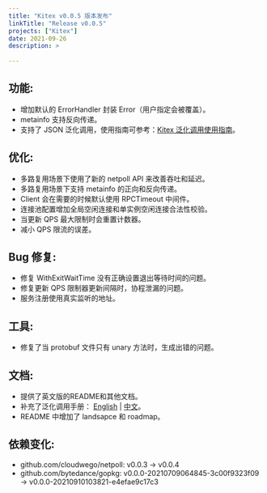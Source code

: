 ```yaml
---
title: "Kitex v0.0.5 版本发布"
linkTitle: "Release v0.0.5"
projects: ["Kitex"]
date: 2021-09-26
description: >
  
---
```


## 功能:

- 增加默认的 ErrorHandler 封装 Error（用户指定会被覆盖）。
- metainfo 支持反向传递。
- 支持了 JSON 泛化调用，使用指南可参考：[Kitex 泛化调用使用指南](/zh/docs/kitex/tutorials/advanced-feature/generic-call/)。

## 优化:

- 多路复用场景下使用了新的 netpoll API 来改善吞吐和延迟。
- 多路复用场景下支持 metainfo 的正向和反向传递。
- Client 会在需要的时候默认使用 RPCTimeout 中间件。
- 连接池配置增加全局空闲连接和单实例空闲连接合法性校验。
- 当更新 QPS 最大限制时会重置计数器。
- 减小 QPS 限流的误差。

## Bug 修复:

- 修复 WithExitWaitTime 没有正确设置退出等待时间的问题。
- 修复更新 QPS 限制器更新间隔时，协程泄漏的问题。
- 服务注册使用真实监听的地址。

## 工具:

- 修复了当 protobuf 文件只有 unary 方法时，生成出错的问题。

## 文档:

- 提供了英文版的README和其他文档。
- 补充了泛化调用手册： [English](/docs/kitex/tutorials/advanced-feature/generic-call/) | [中文](/zh/docs/kitex/tutorials/advanced-feature/generic-call/)。
- README 中增加了 landsapce 和 roadmap。

## 依赖变化:

- github.com/cloudwego/netpoll: v0.0.3 -> v0.0.4
- github.com/bytedance/gopkg: v0.0.0-20210709064845-3c00f9323f09 -> v0.0.0-20210910103821-e4efae9c17c3
